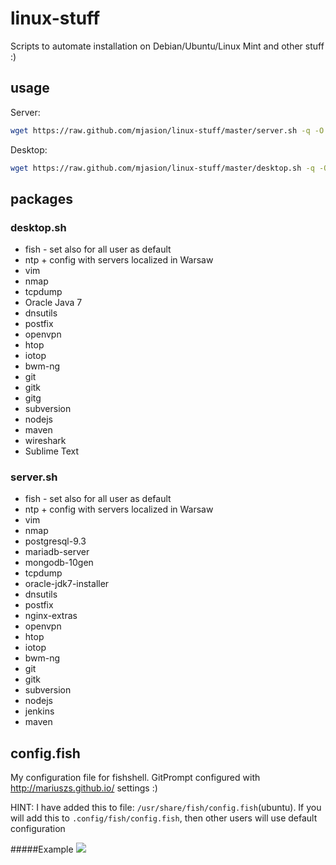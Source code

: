 linux-stuff
===========
Scripts to automate installation on Debian/Ubuntu/Linux Mint and other stuff :)

## usage
Server:

```bash
wget https://raw.github.com/mjasion/linux-stuff/master/server.sh -q -O - | sudo sh
```

Desktop:
```bash
wget https://raw.github.com/mjasion/linux-stuff/master/desktop.sh -q -O - | sudo sh
```

## packages
### desktop.sh
- fish - set also for all user as default
- ntp + config with servers localized in Warsaw
- vim 
- nmap 
- tcpdump 
- Oracle Java 7 
- dnsutils 
- postfix 
- openvpn 
- htop 
- iotop 
- bwm-ng 
- git 
- gitk
- gitg
- subversion 
- nodejs 
- maven
- wireshark
- Sublime Text

### server.sh
- fish - set also for all user as default
- ntp + config with servers localized in Warsaw
- vim 
- nmap 
- postgresql-9.3 
- mariadb-server 
- mongodb-10gen 
- tcpdump 
- oracle-jdk7-installer 
- dnsutils 
- postfix 
- nginx-extras 
- openvpn 
- htop 
- iotop 
- bwm-ng 
- git 
- gitk
- subversion 
- nodejs 
- jenkins 
- maven

## config.fish


My configuration file for fishshell. GitPrompt configured with http://mariuszs.github.io/ settings :)

HINT: I have added this to file: `/usr/share/fish/config.fish`(ubuntu). 
If you will add this to `.config/fish/config.fish`, then other users will use default configuration

#####Example
![](http://i.imgur.com/WWASu2r.png)
